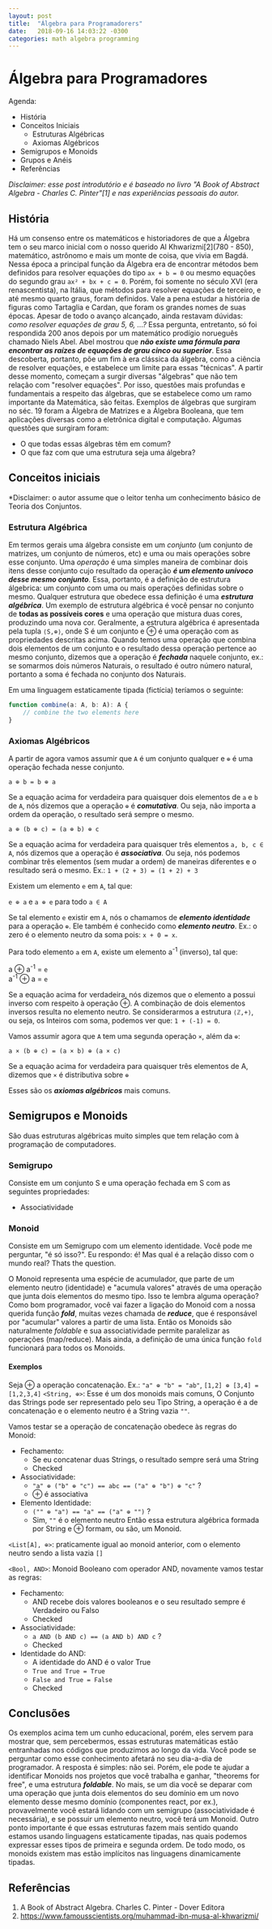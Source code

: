 ```yaml
---
layout: post
title:  "Álgebra para Programadorers"
date:   2018-09-16 14:03:22 -0300
categories: math algebra programming
---
```

# Álgebra para Programadores

Agenda:
- História
- Conceitos Iniciais
    - Estruturas Algébricas
    - Axiomas Algébricos
- Semigrupos e Monoids
- Grupos e Anéis
- Referências
 

*Disclaimer: esse post introdutório e é baseado no livro "A Book of Abstract Algebra - Charles C. Pinter"[1] e nas experiências pessoais do autor.*

## História

Há um consenso entre os matemáticos e historiadores de que a Álgebra tem o seu marco inicial com o nosso querido Al Khwarizmi[2](780 - 850), matemático, astrônomo e mais um monte de coisa, que vivia em Bagdá. Nessa época a principal função da Álgebra era de encontrar métodos bem definidos para resolver equações do tipo ```ax + b = 0``` ou mesmo equações do segundo grau ```ax² + bx + c = 0```. Porém, foi somente no século XVI (era renascentista), na Itália, que métodos para resolver equações de terceiro, e até mesmo quarto graus, foram definidos. Vale a pena estudar a história de figuras como Tartaglia e Cardan, que foram os grandes nomes de suas épocas. Apesar de todo o avanço alcançado, ainda restavam dúvidas: *como resolver equações de grau 5, 6, ...?* Essa pergunta, entretanto, só foi respondida 200 anos depois por um matemático prodígio norueguês chamado Niels Abel. Abel mostrou que ***não existe uma fórmula para encontrar as raízes de equações de grau cinco ou superior***. Essa descoberta, portanto, põe um fim à era clássica da álgebra, como a ciência de resolver equações, e estabelece um limite para essas "técnicas". A partir desse momento, começam a surgir diversas "álgebras" que não tem relação com "resolver equações". Por isso, questões mais profundas e fundamentais a respeito das álgebras, que se estabelece como um ramo importante da Matemática, são feitas. Exemplos de álgebras que surgiram no séc. 19 foram a Álgebra de Matrizes e a Álgebra Booleana, que tem aplicações diversas como a eletrônica digital e computação. Algumas questões que surgiram foram:
- O que todas essas álgebras têm em comum?
- O que faz com que uma estrutura seja uma álgebra?


## Conceitos iniciais

*Disclaimer: o autor assume que o leitor tenha um conhecimento básico de Teoria dos Conjuntos.

### Estrutura Algébrica

Em termos gerais uma álgebra consiste em um *conjunto* (um conjunto de matrizes, um conjunto de números, etc) e uma ou mais operações sobre esse conjunto. Uma *operação* é uma simples maneira de combinar dois itens desse conjunto cujo resultado da operação ***é um elemento unívoco desse mesmo conjunto***. Essa, portanto, é a definição de estrutura álgebrica: um conjunto com uma ou mais operações definidas sobre o mesmo. Qualquer estrutura que obedece essa definição é uma ***estrutura algébrica***. Um exemplo de estrutura algébrica é você pensar no conjunto de **todas as possíveis cores** e uma operação que mistura duas cores, produzindo uma nova cor. Geralmente, a estrutura algébrica é apresentada pela tupla ```⟨S,⊕⟩```, onde S é um conjunto e ⊕ é uma operação com as propriedades descritas acima. Quando temos uma operação que combina dois elementos de um conjunto e o resultado dessa operação pertence ao mesmo conjunto, dizemos que a operação é ***fechada*** naquele conjunto, ex.: se somarmos dois números Naturais, o resultado é outro número natural, portanto a soma é fechada no conjunto dos Naturais.

Em uma linguagem estaticamente tipada (fictícia) teríamos o seguinte:
```typescript
function combine(a: A, b: A): A { 
    // combine the two elements here 
}
```

### Axiomas Algébricos

A partir de agora vamos assumir que ```A``` é um conjunto qualquer e ```⊕``` é uma operação fechada nesse conjunto.

```a ⊕ b = b ⊕ a```

Se a equação acima for verdadeira para quaisquer dois elementos de ```a``` e ```b``` de ```A```, nós dizemos que a operação ```⊕``` é ***comutativa***. Ou seja, não importa a ordem da operação, o resultado será sempre o mesmo.

```a ⊕ (b ⊕ c) = (a ⊕ b) ⊕ c```

Se a equação acima for verdadeira para quaisquer três elementos ```a, b, c ∈ A```, nós dizemos que a operação é ***associativa***. Ou seja, nós podemos combinar três elementos (sem mudar a ordem) de maneiras diferentes e o resultado será o mesmo. Ex.: ```1 + (2 + 3) = (1 + 2) + 3```

Existem um elemento ```e``` em ```A```, tal que:

```e ⊕ a``` e ```a ⊕ e``` para todo ```a ∈ A```

Se tal elemento ```e``` existir em ```A```, nós o chamamos de ***elemento identidade*** para a operação ```⊕```. Ele também é conhecido como ***elemento neutro***. Ex.: o zero é o elemento neutro da soma pois: ```x + 0 = x```.

Para todo elemento ```a``` em ```A```, existe um elemento a<sup>-1</sup> (inverso), tal que:

a ⊕ a<sup>-1</sup> = ```e```  
a<sup>-1</sup> ⊕ a = ```e```

Se a equação acima for verdadeira, nós dizemos que o elemento a possui inverso com respeito à operação ⊕. A combinação de dois elementos inversos resulta no elemento neutro. Se considerarmos a estrutura ```⟨ℤ,+⟩```, ou seja, os Inteiros com soma, podemos ver que: ```1 + (-1) = 0```.

Vamos assumir agora que ```A``` tem uma segunda operação ```×```, além da ```⊕```:

```a × (b ⊕ c) = (a × b) ⊕ (a × c)```

Se a equação acima for verdadeira para quaisquer três elementos de A, dizemos que ```×``` é distributiva sobre ```⊕```

Esses são os ***axiomas algébricos*** mais comuns.

## Semigrupos e Monoids

São duas estruturas algébricas muito simples que tem relação com à programação de computadores.

### Semigrupo

Consiste em um conjunto S e uma operação fechada em S com as seguintes propriedades:
- Associatividade


### Monoid

Consiste em um Semigrupo com um elemento identidade. Você pode me perguntar, "é só isso?". Eu respondo: é!
Mas qual é a relação disso com o mundo real? Thats the question.

O Monoid representa uma espécie de acumulador, que parte de um elemento neutro (identidade) e "acumula valores" através de uma operação que junta dois elementos do mesmo tipo. Isso te lembra alguma operação? Como bom programador, você vai fazer a ligação do Monoid com a nossa querida função ***fold***, muitas vezes chamada de ***reduce***, que é responsável por "acumular" valores a partir de uma lista. Então os Monoids são naturalmente *foldable* e sua associatividade permite paralelizar as operações (map/reduce). Mais ainda, a definição de uma única função ```fold``` funcionará para todos os Monoids.


#### Exemplos

Seja ⊕ a operação concatenação. Ex.: ```"a" ⊕ "b" = "ab"```, ```[1,2] ⊕ [3,4] = [1,2,3,4]```
```<String, ⊕>```: Esse é um dos monoids mais comuns, O Conjunto das Strings pode ser representado pelo seu Tipo String, a operação é a de concatenação e o elemento neutro é a String vazia ```""```.

Vamos testar se a operação de concatenação obedece às regras do Monoid:
- Fechamento:
    - Se eu concatenar duas Strings, o resultado sempre será uma String
    - Checked
- Associatividade: 
    - ```"a" ⊕ ("b" ⊕ "c") == abc == ("a" ⊕ "b") ⊕ "c"``` ? 
    - ⊕ é associativa
- Elemento Identidade:
    - ```("" ⊕ "a") == "a" == ("a" ⊕ "")``` ?
    - Sim, ```""``` é o elemento neutro
Então essa estrutura algébrica formada por String e ⊕ formam, ou são, um Monoid.


```<List[A], ⊕>```: praticamente igual ao monoid anterior, com o elemento neutro sendo a lista vazia ```[]```

```<Bool, AND>```: Monoid Booleano com operador AND, novamente vamos testar as regras:
- Fechamento:
    - AND recebe dois valores booleanos e o seu resultado sempre é Verdadeiro ou Falso
    - Checked
- Associatividade:
    - ```a AND (b AND c) == (a AND b) AND c``` ? 
    - Checked
- Identidade do AND:
    - A identidade do AND é o valor True
    - ```True and True = True```
    - ```False and True = False```
    - Checked

## Conclusões

Os exemplos acima tem um cunho educacional, porém, eles servem para mostrar que, sem percebermos, essas estruturas matemáticas estão entranhadas nos códigos que produzimos ao longo da vida. Você pode se perguntar como esse conhecimento afetará no seu dia-a-dia de programador. A resposta é simples: não sei. Porém, ele pode te ajudar a identificar Monoids nos projetos que você trabalha e ganhar, "theorems for free", e uma estrutura ***foldable***. No mais, se um dia você se deparar com uma operação que junta dois elementos do seu domínio em um novo elemento desse mesmo domínio (componentes react, por ex.), provavelmente você estará lidando com um semigrupo (associatividade é necessária), e se possuir um elemento neutro, você terá um Monoid. Outro ponto importante é que essas estruturas fazem mais sentido quando estamos usando linguagens estaticamente tipadas, nas quais podemos expressar esses tipos de primeira e segunda ordem. De todo modo, os monoids existem mas estão implícitos nas linguagens dinamicamente tipadas. 


## Referências
1. A Book of Abstract Algebra. Charles C. Pinter - Dover Editora
2. https://www.famousscientists.org/muhammad-ibn-musa-al-khwarizmi/
